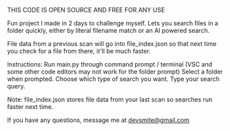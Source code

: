 THIS CODE IS OPEN SOURCE AND FREE FOR ANY USE

Fun project I made in 2 days to challenge myself.
Lets you search files in a folder quickly, either by literal filename match or an AI powered search.

File data from a previous scan will go into file_index.json so that next time you check for a file from there, it'll be much faster.

Instructions:
Run main.py through command prompt / terminal (VSC and some other code editors may not work for the folder prompt)
Select a folder when prompted.
Choose which type of search you want.
Type your search query.

Note: file_index.json stores file data from your last scan so searches run faster next time.

If you have any questions, message me at devsmite@gmail.com